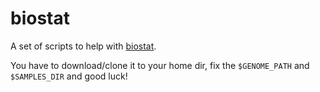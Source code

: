 # biostat
A set of scripts to help with [biostat](https://www.biostars.org/p/43677/).

You have to download/clone it to your home dir, fix the `$GENOME_PATH` and `$SAMPLES_DIR` and good luck!


